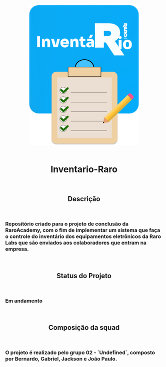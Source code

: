 <div style="text-align:center"><img src="./assets/images/logo-inventario-project.png" alt="Logo do projeto Inventário RaroLabs" width="350px" display="flex" align-items="center"></div>

<br>
<h1 align='center'>Inventario-Raro </h1>
<br>

<h2 align="center"> Descrição </h2>

<br>

<h3> Repositório criado para o projeto de conclusão da RaroAcademy, com o fim de implementar um sistema que faça o controle do inventário dos equipamentos eletrônicos da Raro Labs que são enviados aos colaboradores que entram na empresa. </h3>

<br>

<h2 align="center"> 
	Status do Projeto
</h2> 

<br>

<h3> Em andamento </h3>

<br>

<h2 align="center"> Composição da squad </h2>

<br>

<h3> O projeto é realizado pelo grupo 02 - `Undefined`, composto por Bernardo, Gabriel, Jackson e João Paulo.</h3>


